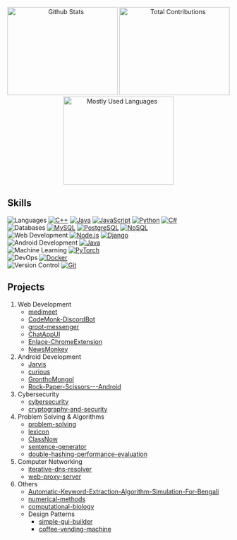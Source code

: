 <p align="center">
  <img height="200" width="250" src="https://github-readme-stats.vercel.app/api?username=smmehrab&show_icons=false&count_private=true&theme=dark&hide_border=true&bg_color=00000000&hide_rank=true&hide=contribs" alt="Github Stats">
  <img height="200" width="250" src="https://github-readme-streak-stats.herokuapp.com?user=smmehrab&card_width=200&theme=dark&hide_border=true&background=00000000&hide_current_streak=true&hide_longest_streak=true" alt="Total Contributions" />
  <img height="200" width="250" src="https://github-readme-stats.vercel.app/api/top-langs/?username=smmehrab&layout=compact&hide_border=true&theme=dark&bg_color=00000000" alt="Mostly Used Languages">
</p>


## Skills
![Languages](https://img.shields.io/badge/Languages-gray) [![C++](https://img.shields.io/badge/C%2B%2B-blue)](https://en.cppreference.com/) [![Java](https://img.shields.io/badge/Java-orange)](https://www.java.com/) [![JavaScript](https://img.shields.io/badge/JavaScript-yellow)](https://developer.mozilla.org/en-US/docs/Web/JavaScript) [![Python](https://img.shields.io/badge/Python-green)](https://www.python.org/) [![C#](https://img.shields.io/badge/C%23-purple)](https://docs.microsoft.com/en-us/dotnet/csharp/) </br>
![Databases](https://img.shields.io/badge/Databases-gray) [![MySQL](https://img.shields.io/badge/MySQL-blueviolet)](https://www.mysql.com/) [![PostgreSQL](https://img.shields.io/badge/PostgresSQL-blueviolet)](https://www.postgresql.org/) [![NoSQL](https://img.shields.io/badge/NoSQL-green)](https://www.mongodb.com/) </br>
![Web Development](https://img.shields.io/badge/Web%20Development-gray) [![Node.js](https://img.shields.io/badge/Node.js-brightgreen)](https://nodejs.org/) [![Django](https://img.shields.io/badge/Django-blue)](https://www.djangoproject.com/) </br>
![Android Development](https://img.shields.io/badge/Android%20Development-gray) [![Java](https://img.shields.io/badge/Java-brightgreen)](https://developer.android.com/) </br>
![Machine Learning](https://img.shields.io/badge/Machine%20Learning-gray) [![PyTorch](https://img.shields.io/badge/PyTorch-red)](https://pytorch.org/) </br>
![DevOps](https://img.shields.io/badge/DevOps-gray) [![Docker](https://img.shields.io/badge/Docker-blue)](https://www.docker.com/) </br>
![Version Control](https://img.shields.io/badge/Version%20Control-gray) [![Git](https://img.shields.io/badge/Git-orange)](https://git-scm.com/) </br>

## Projects

1. Web Development
   * [medimeet](https://github.com/smmehrab/medimeet)
   * [CodeMonk-DiscordBot](https://github.com/smmehrab/CodeMonk-DiscordBot)
   * [groot-messenger](https://github.com/smmehrab/groot-messenger)
   * [ChatAppUI](https://github.com/smmehrab/ChatAppUI)
   * [Enlace-ChromeExtension](https://github.com/smmehrab/Enlace-ChromeExtension)
   * [NewsMonkey](https://github.com/smmehrab/NewsMonkey)
2. Android Development
   * [Jarvis](https://github.com/smmehrab/Jarvis)
   * [curious](https://github.com/smmehrab/curious)
   * [GronthoMongol](https://github.com/smmehrab/GronthoMongol)
   * [Rock-Paper-Scissors---Android](https://github.com/smmehrab/Rock-Paper-Scissors---Android)
3. Cybersecurity
   * [cybersecurity](https://github.com/smmehrab/cybersecurity)
   * [cryptography-and-security](https://github.com/smmehrab/cryptography-and-security)
4. Problem Solving & Algorithms
   * [problem-solving](https://github.com/smmehrab/problem-solving)
   * [lexicon](https://github.com/smmehrab/lexicon)
   * [ClassNow](https://github.com/smmehrab/ClassNow)
   * [sentence-generator](https://github.com/smmehrab/sentence-generator)
   * [double-hashing-performance-evaluation](https://github.com/smmehrab/double-hashing-performance-evaluation)
5. Computer Networking
   * [iterative-dns-resolver](https://github.com/smmehrab/iterative-dns-resolver)
   * [web-proxy-server](https://github.com/smmehrab/web-proxy-server)
6. Others
   * [Automatic-Keyword-Extraction-Algorithm-Simulation-For-Bengali](https://github.com/smmehrab/Automatic-Keyword-Extraction-Algorithm-Simulation-For-Bengali)
   * [numerical-methods](https://github.com/smmehrab/numerical-methods)
   * [computational-biology](https://github.com/smmehrab/computational-biology)
   * Design Patterns
     * [simple-gui-builder](https://github.com/smmehrab/simple-gui-builder)
     * [coffee-vending-machine](https://github.com/smmehrab/coffee-vending-machine)
